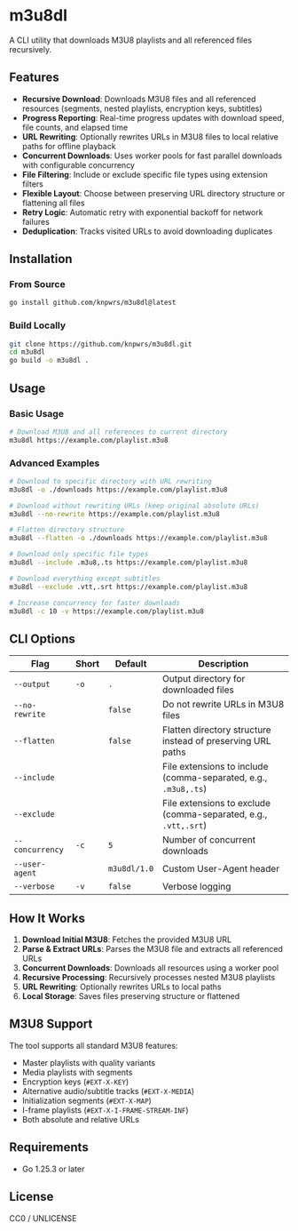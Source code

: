 # m3u8dl

A CLI utility that downloads M3U8 playlists and all referenced files recursively.

## Features

- **Recursive Download**: Downloads M3U8 files and all referenced resources (segments, nested playlists, encryption keys, subtitles)
- **Progress Reporting**: Real-time progress updates with download speed, file counts, and elapsed time
- **URL Rewriting**: Optionally rewrites URLs in M3U8 files to local relative paths for offline playback
- **Concurrent Downloads**: Uses worker pools for fast parallel downloads with configurable concurrency
- **File Filtering**: Include or exclude specific file types using extension filters
- **Flexible Layout**: Choose between preserving URL directory structure or flattening all files
- **Retry Logic**: Automatic retry with exponential backoff for network failures
- **Deduplication**: Tracks visited URLs to avoid downloading duplicates

## Installation

### From Source

```bash
go install github.com/knpwrs/m3u8dl@latest
```

### Build Locally

```bash
git clone https://github.com/knpwrs/m3u8dl.git
cd m3u8dl
go build -o m3u8dl .
```

## Usage

### Basic Usage

```bash
# Download M3U8 and all references to current directory
m3u8dl https://example.com/playlist.m3u8
```

### Advanced Examples

```bash
# Download to specific directory with URL rewriting
m3u8dl -o ./downloads https://example.com/playlist.m3u8

# Download without rewriting URLs (keep original absolute URLs)
m3u8dl --no-rewrite https://example.com/playlist.m3u8

# Flatten directory structure
m3u8dl --flatten -o ./downloads https://example.com/playlist.m3u8

# Download only specific file types
m3u8dl --include .m3u8,.ts https://example.com/playlist.m3u8

# Download everything except subtitles
m3u8dl --exclude .vtt,.srt https://example.com/playlist.m3u8

# Increase concurrency for faster downloads
m3u8dl -c 10 -v https://example.com/playlist.m3u8
```

## CLI Options

| Flag | Short | Default | Description |
|------|-------|---------|-------------|
| `--output` | `-o` | `.` | Output directory for downloaded files |
| `--no-rewrite` | | `false` | Do not rewrite URLs in M3U8 files |
| `--flatten` | | `false` | Flatten directory structure instead of preserving URL paths |
| `--include` | | | File extensions to include (comma-separated, e.g., `.m3u8,.ts`) |
| `--exclude` | | | File extensions to exclude (comma-separated, e.g., `.vtt,.srt`) |
| `--concurrency` | `-c` | `5` | Number of concurrent downloads |
| `--user-agent` | | `m3u8dl/1.0` | Custom User-Agent header |
| `--verbose` | `-v` | `false` | Verbose logging |

## How It Works

1. **Download Initial M3U8**: Fetches the provided M3U8 URL
2. **Parse & Extract URLs**: Parses the M3U8 file and extracts all referenced URLs
3. **Concurrent Downloads**: Downloads all resources using a worker pool
4. **Recursive Processing**: Recursively processes nested M3U8 playlists
5. **URL Rewriting**: Optionally rewrites URLs to local paths
6. **Local Storage**: Saves files preserving structure or flattened

## M3U8 Support

The tool supports all standard M3U8 features:

- Master playlists with quality variants
- Media playlists with segments
- Encryption keys (`#EXT-X-KEY`)
- Alternative audio/subtitle tracks (`#EXT-X-MEDIA`)
- Initialization segments (`#EXT-X-MAP`)
- I-frame playlists (`#EXT-X-I-FRAME-STREAM-INF`)
- Both absolute and relative URLs

## Requirements

- Go 1.25.3 or later

## License

CC0 / UNLICENSE

